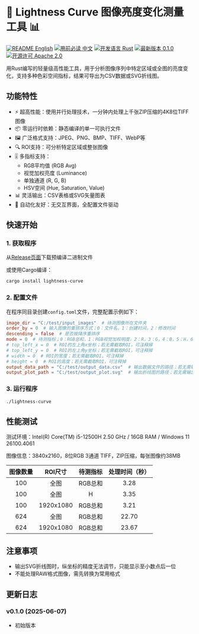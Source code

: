 # 📸 Lightness Curve 图像亮度变化测量工具 📊

[![README English](https://img.shields.io/badge/README-English-blue)](https://github.com/GarthTB/lightness-curve/blob/master/README_en.md)
[![用前必读 中文](https://img.shields.io/badge/用前必读-中文-red)](https://github.com/GarthTB/lightness-curve/blob/master/README.md)
[![开发语言 Rust](https://img.shields.io/badge/开发语言-Rust-brown)](https://www.rust-lang.org)
[![最新版本 0.1.0](https://img.shields.io/badge/最新版本-0.1.0-brightgreen)](https://github.com/GarthTB/lightness-curve/releases/latest)
[![开源许可 Apache 2.0](https://img.shields.io/badge/开源许可-Apache%202.0-royalblue)](https://www.apache.org/licenses/LICENSE-2.0)

用Rust编写的轻量级高性能工具，用于分析图像序列中特定区域或全图的亮度变化，支持多种色彩空间指标，结果可导出为CSV数据或SVG折线图。

## 功能特性

- ⚡ 超高性能：使用并行处理技术，一分钟内处理上千张ZIP压缩的4K8位TIFF图像
- 📦 零运行时依赖：静态编译的单一可执行文件
- 🖼️ 广泛格式支持：JPEG、PNG、BMP、TIFF、WebP等
- 🔍 ROI支持：可分析特定区域或整张图像
- 🎚️ 多指标支持：
    - RGB平均值 (RGB Avg)
    - 视觉加权亮度 (Luminance)
    - 单独通道 (R, G, B)
    - HSV空间 (Hue, Saturation, Value)
- 📊 灵活输出：CSV表格或SVG矢量图表
- 🤖 自动化友好：无交互界面，全配置文件驱动

## 快速开始

### 1. 获取程序

从[Release页面](https://github.com/GarthTB/lightness-curve/releases/latest)下载预编译二进制文件

或使用Cargo编译：

```bash
cargo install lightness-curve
```

### 2. 配置文件

在程序同目录创建`config.toml`文件，完整配置示例如下：

```toml
image_dir = "C:/test/input_images"  # 待测图像所在文件夹
order_by = 0  # 输入图像的重排序方式；0：文件名，1：创建时间，2：修改时间
descending = false  # 是否按降序重排序
mode = 0  # 待测指标；0：RGB总和，1：RGB视觉加权明度，2：R，3：G，4：B，5：H，6：S，7：V
# top_left_x = 0  # ROI的左上角x坐标；若无需截取ROI，可注释掉
# top_left_y = 0  # ROI的左上角y坐标；若无需截取ROI，可注释掉
# width = 0  # ROI的宽度；若无需截取ROI，可注释掉
# height = 0  # ROI的高度；若无需截取ROI，可注释掉
output_data_path = "C:/test/output_data.csv"  # 输出数据文件的路径；若无需输出数据文件，可注释掉
output_plot_path = "C:/test/output_plot.svg"  # 输出折线图的路径；若无需输出折线图，可注释掉
```

### 3. 运行程序

```bash
./lightness-curve
```

## 性能测试

测试环境：Intel(R) Core(TM) i5-12500H 2.50 GHz / 16GB RAM / Windows 11 26100.4061

图像信息：3840x2160，8位RGB 3通道 TIFF，ZIP压缩，每张图像约38MB

| 图像数量 |   ROI尺寸   | 待测指标  | 处理时间（秒） |
|:----:|:---------:|:-----:|:-------:|
| 100  |    全图     | RGB总和 |  3.28   |
| 100  |    全图     |   H   |  3.35   |
| 100  | 1920x1080 | RGB总和 |  3.21   |
| 624  |    全图     | RGB总和 |  22.70  |
| 624  | 1920x1080 | RGB总和 |  23.67  |

## 注意事项

- 输出SVG折线图时，纵坐标的精度无法调节，只能显示至小数点后一位
- 不能处理RAW格式图像，需先转换为常用格式

## 更新日志

### v0.1.0 (2025-06-07)

- 初始版本
